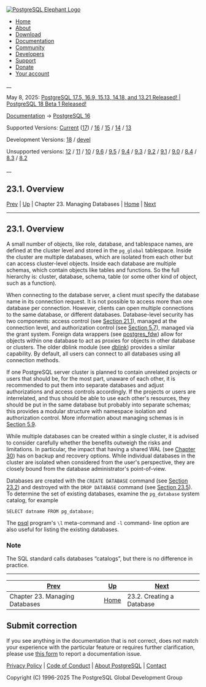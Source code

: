 [ ![PostgreSQL Elephant Logo](/media/img/about/press/elephant.png) ](/)

  * [Home](/ "Home")
  * [About](/about/ "About")
  * [Download](/download/ "Download")
  * [Documentation](/docs/ "Documentation")
  * [Community](/community/ "Community")
  * [Developers](/developer/ "Developers")
  * [Support](/support/ "Support")
  * [Donate](/about/donate/ "Donate")
  * [Your account](/account/ "Your account")

__

May 8, 2025: [ PostgreSQL 17.5, 16.9, 15.13, 14.18, and 13.21 Released! ](/about/news/postgresql-175-169-1513-1418-and-1321-released-3072/) | [ PostgreSQL 18 Beta 1 Released! ](/about/news/postgresql-18-beta-1-released-3070/)

[Documentation](/docs/ "Documentation") -> [PostgreSQL
16](/docs/16/index.html)

Supported Versions: [Current](/docs/current/manage-ag-overview.html
"PostgreSQL 17 - 23.1. Overview") ([17](/docs/17/manage-ag-overview.html
"PostgreSQL 17 - 23.1. Overview")) / [16](/docs/16/manage-ag-overview.html
"PostgreSQL 16 - 23.1. Overview") / [15](/docs/15/manage-ag-overview.html
"PostgreSQL 15 - 23.1. Overview") / [14](/docs/14/manage-ag-overview.html
"PostgreSQL 14 - 23.1. Overview") / [13](/docs/13/manage-ag-overview.html
"PostgreSQL 13 - 23.1. Overview")

Development Versions: [18](/docs/18/manage-ag-overview.html "PostgreSQL 18 -
23.1. Overview") / [devel](/docs/devel/manage-ag-overview.html "PostgreSQL
devel - 23.1. Overview")

Unsupported versions: [12](/docs/12/manage-ag-overview.html "PostgreSQL 12 -
23.1. Overview") / [11](/docs/11/manage-ag-overview.html "PostgreSQL 11 -
23.1. Overview") / [10](/docs/10/manage-ag-overview.html "PostgreSQL 10 -
23.1. Overview") / [9.6](/docs/9.6/manage-ag-overview.html "PostgreSQL 9.6 -
23.1. Overview") / [9.5](/docs/9.5/manage-ag-overview.html "PostgreSQL 9.5 -
23.1. Overview") / [9.4](/docs/9.4/manage-ag-overview.html "PostgreSQL 9.4 -
23.1. Overview") / [9.3](/docs/9.3/manage-ag-overview.html "PostgreSQL 9.3 -
23.1. Overview") / [9.2](/docs/9.2/manage-ag-overview.html "PostgreSQL 9.2 -
23.1. Overview") / [9.1](/docs/9.1/manage-ag-overview.html "PostgreSQL 9.1 -
23.1. Overview") / [9.0](/docs/9.0/manage-ag-overview.html "PostgreSQL 9.0 -
23.1. Overview") / [8.4](/docs/8.4/manage-ag-overview.html "PostgreSQL 8.4 -
23.1. Overview") / [8.3](/docs/8.3/manage-ag-overview.html "PostgreSQL 8.3 -
23.1. Overview") / [8.2](/docs/8.2/manage-ag-overview.html "PostgreSQL 8.2 -
23.1. Overview")

__

23.1. Overview  
---  
[Prev](managing-databases.html "Chapter 23. Managing Databases")  | [Up](managing-databases.html "Chapter 23. Managing Databases") | Chapter 23. Managing Databases | [Home](index.html "PostgreSQL 16.9 Documentation") |  [Next](manage-ag-createdb.html "23.2. Creating a Database")  
  
* * *

## 23.1. Overview #

A small number of objects, like role, database, and tablespace names, are
defined at the cluster level and stored in the `pg_global` tablespace. Inside
the cluster are multiple databases, which are isolated from each other but can
access cluster-level objects. Inside each database are multiple schemas, which
contain objects like tables and functions. So the full hierarchy is: cluster,
database, schema, table (or some other kind of object, such as a function).

When connecting to the database server, a client must specify the database
name in its connection request. It is not possible to access more than one
database per connection. However, clients can open multiple connections to the
same database, or different databases. Database-level security has two
components: access control (see [Section 21.1](auth-pg-hba-conf.html
"21.1. The pg_hba.conf File")), managed at the connection level, and
authorization control (see [Section 5.7](ddl-priv.html "5.7. Privileges")),
managed via the grant system. Foreign data wrappers (see
[postgres_fdw](postgres-fdw.html "F.38. postgres_fdw — access data stored in
external PostgreSQL servers")) allow for objects within one database to act as
proxies for objects in other database or clusters. The older dblink module
(see [dblink](dblink.html "F.12. dblink — connect to other PostgreSQL
databases")) provides a similar capability. By default, all users can connect
to all databases using all connection methods.

If one PostgreSQL server cluster is planned to contain unrelated projects or
users that should be, for the most part, unaware of each other, it is
recommended to put them into separate databases and adjust authorizations and
access controls accordingly. If the projects or users are interrelated, and
thus should be able to use each other's resources, they should be put in the
same database but probably into separate schemas; this provides a modular
structure with namespace isolation and authorization control. More information
about managing schemas is in [Section 5.9](ddl-schemas.html "5.9. Schemas").

While multiple databases can be created within a single cluster, it is advised
to consider carefully whether the benefits outweigh the risks and limitations.
In particular, the impact that having a shared WAL (see [Chapter 30](wal.html
"Chapter 30. Reliability and the Write-Ahead Log")) has on backup and recovery
options. While individual databases in the cluster are isolated when
considered from the user's perspective, they are closely bound from the
database administrator's point-of-view.

Databases are created with the `CREATE DATABASE` command (see [Section
23.2](manage-ag-createdb.html "23.2. Creating a Database")) and destroyed with
the `DROP DATABASE` command (see [Section 23.5](manage-ag-dropdb.html
"23.5. Destroying a Database")). To determine the set of existing databases,
examine the `pg_database` system catalog, for example

    
    
    SELECT datname FROM pg_database;
    

The [psql](app-psql.html "psql") program's `\l` meta-command and `-l` command-
line option are also useful for listing the existing databases.

### Note

The SQL standard calls databases “catalogs”, but there is no difference in
practice.

* * *

[Prev](managing-databases.html "Chapter 23. Managing Databases")  | [Up](managing-databases.html "Chapter 23. Managing Databases") |  [Next](manage-ag-createdb.html "23.2. Creating a Database")  
---|---|---  
Chapter 23. Managing Databases  | [Home](index.html "PostgreSQL 16.9 Documentation") |  23.2. Creating a Database  
  
## Submit correction

If you see anything in the documentation that is not correct, does not match
your experience with the particular feature or requires further clarification,
please use [this form](/account/comments/new/16/manage-ag-overview.html/) to
report a documentation issue.

[Privacy Policy](/about/privacypolicy) | [Code of Conduct](/about/policies/coc/) | [About PostgreSQL](/about/) | [Contact](/about/contact/)  

Copyright (C) 1996-2025 The PostgreSQL Global Development Group


